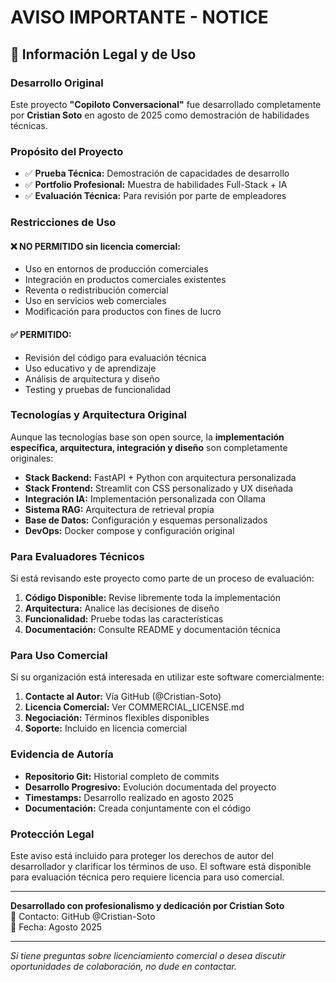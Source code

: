 # AVISO IMPORTANTE - NOTICE

## 🚨 Información Legal y de Uso

### Desarrollo Original
Este proyecto **"Copiloto Conversacional"** fue desarrollado completamente por **Cristian Soto** en agosto de 2025 como demostración de habilidades técnicas.

### Propósito del Proyecto
- ✅ **Prueba Técnica:** Demostración de capacidades de desarrollo
- ✅ **Portfolio Profesional:** Muestra de habilidades Full-Stack + IA
- ✅ **Evaluación Técnica:** Para revisión por parte de empleadores

### Restricciones de Uso

#### ❌ **NO PERMITIDO sin licencia comercial:**
- Uso en entornos de producción comerciales
- Integración en productos comerciales existentes
- Reventa o redistribución comercial
- Uso en servicios web comerciales
- Modificación para productos con fines de lucro

#### ✅ **PERMITIDO:**
- Revisión del código para evaluación técnica
- Uso educativo y de aprendizaje
- Análisis de arquitectura y diseño
- Testing y pruebas de funcionalidad

### Tecnologías y Arquitectura Original

Aunque las tecnologías base son open source, la **implementación específica, arquitectura, integración y diseño** son completamente originales:

- **Stack Backend:** FastAPI + Python con arquitectura personalizada
- **Stack Frontend:** Streamlit con CSS personalizado y UX diseñada
- **Integración IA:** Implementación personalizada con Ollama
- **Sistema RAG:** Arquitectura de retrieval propia
- **Base de Datos:** Configuración y esquemas personalizados
- **DevOps:** Docker compose y configuración original

### Para Evaluadores Técnicos

Si está revisando este proyecto como parte de un proceso de evaluación:

1. **Código Disponible:** Revise libremente toda la implementación
2. **Arquitectura:** Analice las decisiones de diseño
3. **Funcionalidad:** Pruebe todas las características
4. **Documentación:** Consulte README y documentación técnica

### Para Uso Comercial

Si su organización está interesada en utilizar este software comercialmente:

1. **Contacte al Autor:** Vía GitHub (@Cristian-Soto)
2. **Licencia Comercial:** Ver COMMERCIAL_LICENSE.md
3. **Negociación:** Términos flexibles disponibles
4. **Soporte:** Incluido en licencia comercial

### Evidencia de Autoría

- **Repositorio Git:** Historial completo de commits
- **Desarrollo Progresivo:** Evolución documentada del proyecto
- **Timestamps:** Desarrollo realizado en agosto 2025
- **Documentación:** Creada conjuntamente con el código

### Protección Legal

Este aviso está incluido para proteger los derechos de autor del desarrollador y clarificar los términos de uso. El software está disponible para evaluación técnica pero requiere licencia para uso comercial.

---

**Desarrollado con profesionalismo y dedicación por Cristian Soto**  
📧 Contacto: GitHub @Cristian-Soto  
📅 Fecha: Agosto 2025

---

*Si tiene preguntas sobre licenciamiento comercial o desea discutir oportunidades de colaboración, no dude en contactar.*
